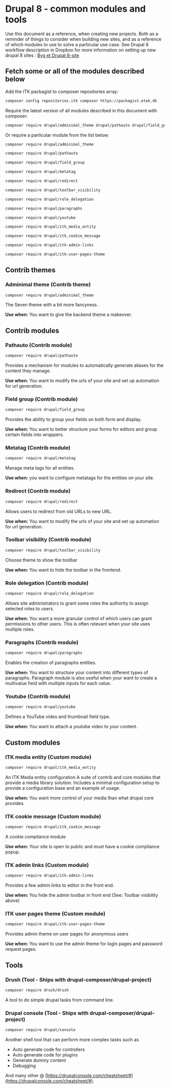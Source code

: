 # Drupal 8 - common modules and tools

Use this document as a reference, when creating new projects. Both as
a reminder of things to consider when building new sites, and as a
reference of which modules to use to solve a particular use case. See
Drupal 8 workflow description in Dropbox for more information on
setting up new drupal 8 sites : [Byg et Drupal
8-site](drupal8-build-a-site.md)

## Fetch some or all of the modules described below

Add the ITK packagist to composer repositories array:

```sh
composer config repositories.itk composer https://packagist.etek.dk
```

Require the latest version of all modules described in this document with composer:

```sh
composer require drupal/adminimal_theme drupal/pathauto drupal/field_group drupal/metatag drupal/redirect drupal/toolbar_visibility drupal/role_delegation drupal/paragraphs drupal/youtube drupal/itk_media_entity drupal/itk_cookie_message drupal/itk-admin-links drupal/itk-user-pages-theme
```

Or require a particular module from the list below:

```sh
composer require drupal/adminimal_theme

composer require drupal/pathauto

composer require drupal/field_group

composer require drupal/metatag

composer require drupal/redirect

composer require drupal/toolbar_visibility

composer require drupal/role_delegation

composer require drupal/paragraphs

composer require drupal/youtube

composer require drupal/itk_media_entity

composer require drupal/itk_cookie_message

composer require drupal/itk-admin-links

composer require drupal/itk-user-pages-theme
```

## Contrib themes

### Adminimal theme (Contrib theme)

```sh
composer require drupal/adminimal_theme
```

The Seven theme with a bit more fancyness.

**Use when:** You want to give the backend theme a makeover.

## Contrib modules

### Pathauto (Contrib module)

```sh
composer require drupal/pathauto
```

Provides a mechanism for modules to automatically generate aliases for
the content they manage.

**Use when:** You want to modify the urls of your site and set up
automation for url generation.

### Field group (Contrib module)

```sh
composer require drupal/field_group
```

Provides the ability to group your fields on both form and display.

**Use when:** You want to better structure your forms for editors and
group certain fields into wrappers.

### Metatag (Contrib module)

```sh
composer require drupal/metatag
```

Manage meta tags for all entities.

**Use when:** you want to configure metatags for the entities on your site.

### Redirect (Contrib module)

```sh
composer require drupal/redirect
```

Allows users to redirect from old URLs to new URL.

**Use when:** You want to modify the urls of your site and set up
automation for url generation.

### Toolbar visibility (Contrib module)

```sh
composer require drupal/toolbar_visibility
```

Choose theme to show the toolbar

**Use when:** You want to hide the toolbar in the frontend.

### Role delegation (Contrib module)

```sh
composer require drupal/role_delegation
```

Allows site administrators to grant some roles the authority to assign
selected roles to users.

**Use when:** You want a more granular control of which users can
grant permissions to other users.  This is often relevant when your
site uses multiple roles.

### Paragraphs (Contrib module)

```sh
composer require drupal/paragraphs
```

Enables the creation of paragraphs entities.

**Use when:** You want to structure your content into different types
of paragraphs.  Paragraph module is also useful when your want to
create a multivalue field with multiple inputs for each value.

### Youtube (Contrib module)

```sh
composer require drupal/youtube
```

Defines a YouTube video and thumbnail field type.

**Use when:** You want to attach a youtube video to your content.

## Custom modules

### ITK media entity (Custom module)

```sh
composer require drupal/itk_media_entity
```

An ITK Media entity configuration A suite of contrib and core modules
that provide a media library solution.  Includes a minimal
configuration setup to provide a configuration base and an example of
usage.

**Use when:** You want more control of your media than what drupal core provides.

### ITK cookie message (Custom module)

```sh
composer require drupal/itk_cookie_message
```

A cookie compliance module

**Use when:** Your site is open to public and must have a cookie compliance popup.

### ITK admin links (Custom module)

```sh
composer require drupal/itk-admin-links
```

Provides a few admin links to editor in the front end.

**Use when:** You hide the admin toolbar in front end (See: Toolbar visibility above)

### ITK user pages theme (Custom module)

```sh
composer require drupal/itk-user-pages-theme
```

Provides admin theme on user pages for anonymous users

**Use when:** You want to use the admin theme for login pages and
password request pages.

## Tools

### Drush (Tool - Ships with drupal-composer/drupal-project)

```sh
composer require drush/drush
```

A tool to do simple drupal tasks from command line.

### Drupal console (Tool - Ships with drupal-composer/drupal-project)

```sh
composer require drupal/console
```

Another shell tool that can perform more complex tasks such as

* Auto generate code for controllers
* Auto generate code for plugins
* Generate dummy content
* Debugging

And many other @ [https://drupalconsole.com/cheatsheet/#](https://drupalconsole.com/cheatsheet/#).
